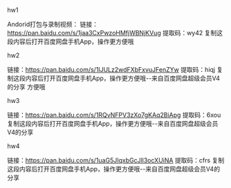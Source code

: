 hw1

Andorid打包与录制视频：
链接：https://pan.baidu.com/s/1jaa3CxPwzoHMfjWBNjKVug
提取码：wy42
复制这段内容后打开百度网盘手机App，操作更方便哦

hw2

链接：https://pan.baidu.com/s/1lJULz2wdFXbFxvuJFenZYw
提取码：hiqj
复制这段内容后打开百度网盘手机App，操作更方便哦--来自百度网盘超级会员V4的分享
方便哦

hw3

链接：https://pan.baidu.com/s/1RQvNFPV3zXo7gKAq2BiApg
提取码：6xou
复制这段内容后打开百度网盘手机App，操作更方便哦--来自百度网盘超级会员V4的分享

hw4

链接：https://pan.baidu.com/s/1uaG5JIqxbGcJll3ocXUiNA
提取码：cfrs
复制这段内容后打开百度网盘手机App，操作更方便哦--来自百度网盘超级会员V4的分享
